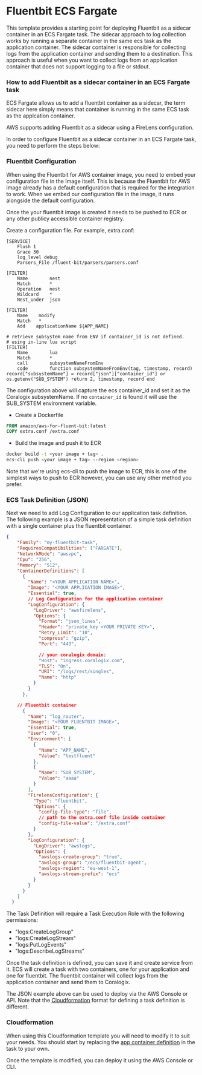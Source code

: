 # Fluentbit ECS Fargate

This template provides a starting point for deploying Fluentbit as a sidecar container in an ECS Fargate task. The sidecar approach to log collection works by running a separate container in the same ecs task as the application container. The sidecar container is responsible for collecting logs from the application container and sending them to a destination. This approach is useful when you want to collect logs from an application container that does not support logging to a file or stdout.

### How to add Fluentbit as a sidecar container in an ECS Fargate task

ECS Fargate allows us to add a fluentbit container as a sidecar, the term sidecar here simply means that container is running in the same ECS task as the applcation container.

AWS supports adding Fluentbit as a sidecar using a FireLens configuration.

In order to configure Fluentbit as a sidecar container in an ECS Fargate task, you need to perform the steps below:

### Fluentbit Configuration

When using the Fluentbit for AWS container image, you need to embed your configuration file in the Image itself. This is because the Fluentbit for AWS image already has a default configuration that is required for the integration to work. When we embed our configuration file in the image, it runs alongside the default configuration.

Once the your fluentbit image is created it needs to be pushed to ECR or any other publicy accessible container registry.

Create a configuration file. For example, extra.conf:

```
[SERVICE]
    Flush 1
    Grace 30
    log_level debug
    Parsers_File /fluent-bit/parsers/parsers.conf

[FILTER]
    Name        nest
    Match       *
    Operation   nest
    Wildcard    *
    Nest_under  json

[FILTER]
    Name    modify
    Match   *
    Add    applicationName ${APP_NAME}

# retrieve subsystem name from ENV if container_id is not defined.
# using in-line lua script
[FILTER]
    Name        lua
    Match       *
    call        subsystemNameFromEnv
    code        function subsystemNameFromEnv(tag, timestamp, record) record["subsystemName"] = record["json"]["container_id"] or os.getenv("SUB_SYSTEM") return 2, timestamp, record end
```

The configuration above will capture the ecs container_id and set it as the Coralogix subsystemName. If no `container_id` is found it will use the SUB_SYSTEM environment variable.

- Create a Dockerfile

```Dockerfile
FROM amazon/aws-for-fluent-bit:latest
COPY extra.conf /extra.conf
```

- Build the image and push it to ECR

```sh
docker build -t <your image + tag> .
ecs-cli push <your image + tag> --region <region>
```

Note that we're using ecs-cli to push the image to ECR, this is one of the simplest ways to push to ECR however, you can use any other method you prefer.

### ECS Task Definition (JSON)

Next we need to add Log Configuration to our application task definition. The following example is a JSON representation of a simple task definition with a single container plus the fluentbit container.

```json
{
    "Family": "my-fluentbit-task",
    "RequiresCompatibilities": ["FARGATE"],
    "NetworkMode": "awsvpc",
    "Cpu": "256",
    "Memory": "512",
    "ContainerDefinitions": [
      {
        "Name": "<YOUR APPLICATION NAME>",
        "Image": "<YOUR APPLICATION IMAGE>",
        "Essential": true,
        // Log Configuration for the application container
        "LogConfiguration": {
          "LogDriver": "awsfirelens",
          "Options": {
            "Format": "json_lines",
            "Header": "private_key <YOUR PRIVATE KEY>",
            "Retry_Limit": "10",
            "compress": "gzip",
            "Port": "443",

            // your coralogix domain: 
            "Host": "ingress.coralogix.com",
            "TLS": "On",
            "URI": "/logs/rest/singles",
            "Name": "http"
          }
        }
      },

    // Fluentbit container
      {
        "Name": "log_router",
        "Image": "<YOUR FLUENTBIT IMAGE>",
        "Essential": true,
        "User": "0",
        "Environment": [
          {
            "Name": "APP_NAME",
            "Value": "testfluent"
          },
          {
            "Name": "SUB_SYSTEM",
            "Value": "aaaa"
          }
        ],
        "FirelensConfiguration": {
          "Type": "fluentbit",
          "Options": {
            "config-file-type": "file",
            // path to the extra.conf file inside container
            "config-file-value": "/extra.conf" 
          }
        },
        "LogConfiguration": {
          "LogDriver": "awslogs",
          "Options": {
            "awslogs-create-group": "true",
            "awslogs-group": "/ecs/fluentbit-agent",
            "awslogs-region": "eu-west-1",
            "awslogs-stream-prefix": "ecs"
          }
        }
      }
    ]
  }
```

The Task Definition will require a Task Execution Role with the following permissions:

- "logs:CreateLogGroup"
- "logs:CreateLogStream"
- "logs:PutLogEvents"
- "logs:DescribeLogStreams"


Once the task definition is defined, you can save it and create service from it. ECS will create a task with two containers, one for your application and one for fluentbit. The fluentbit container will collect logs from the application container and send them to Coralogix.

The JSON example above can be used to deploy via the AWS Console or API. Note that the [Cloudformation](template.yaml) format for defining a task definition is different.

### Cloudformation

When using this Cloudformation template you will need to modify it to suit your needs. You should start by replacing the [app container definition](template.yaml#72-#87) in the task to your own.

Once the template is modified, you can deploy it using the AWS Console or CLI.